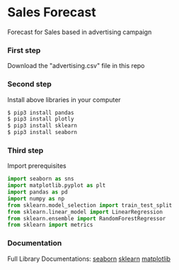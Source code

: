 # Sales Forecast
Forecast for Sales based in advertising campaign

### First step
Download the "advertising.csv" file in this repo 

### Second step
Install above libraries in your computer
```python
$ pip3 install pandas
$ pip3 install plotly
$ pip3 install sklearn
$ pip3 install seaborn
```

### Third step
Import prerequisites
```python
import seaborn as sns
import matplotlib.pyplot as plt
import pandas as pd
import numpy as np
from sklearn.model_selection import train_test_split
from sklearn.linear_model import LinearRegression
from sklearn.ensemble import RandomForestRegressor
from sklearn import metrics
```
### Documentation 
Full Library Documentations:
[seaborn](https://seaborn.pydata.org/)
[sklearn](https://sklearn.org/)
[matplotlib](https://matplotlib.org/)
